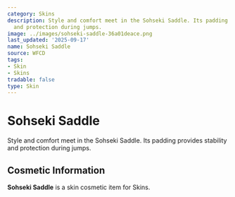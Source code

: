 ```yaml
---
category: Skins
description: Style and comfort meet in the Sohseki Saddle. Its padding provides stability
  and protection during jumps.
image: ../images/sohseki-saddle-36a01deace.png
last_updated: '2025-09-17'
name: Sohseki Saddle
source: WFCD
tags:
- Skin
- Skins
tradable: false
type: Skin
---
```


# Sohseki Saddle

Style and comfort meet in the Sohseki Saddle. Its padding provides stability and protection during jumps.

## Cosmetic Information

**Sohseki Saddle** is a skin cosmetic item for Skins.

